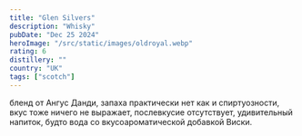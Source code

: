 ```yaml
---
title: "Glen Silvers"
description: "Whisky"
pubDate: "Dec 25 2024"
heroImage: "/src/static/images/oldroyal.webp"
rating: 6
distillery: ""
country: "UK"
tags: ["scotch"]
---
```


бленд от Ангус Данди, запаха практически нет как и спиртуозности, вкус тоже ничего не выражает, послевкусие отсутствует, удивительный напиток, будто вода со вкусоароматической добавкой Виски.
